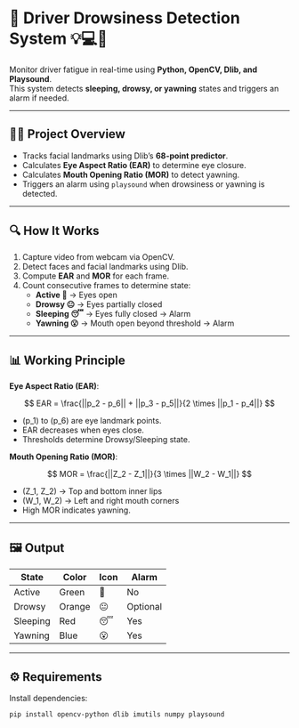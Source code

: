 # 🚗 Driver Drowsiness Detection System 💡💻🧠

Monitor driver fatigue in real-time using **Python, OpenCV, Dlib, and Playsound**.  
This system detects **sleeping, drowsy, or yawning** states and triggers an alarm if needed.

---

## 🧑‍💻 Project Overview
- Tracks facial landmarks using Dlib’s **68-point predictor**.  
- Calculates **Eye Aspect Ratio (EAR)** to determine eye closure.  
- Calculates **Mouth Opening Ratio (MOR)** to detect yawning.  
- Triggers an alarm using `playsound` when drowsiness or yawning is detected.

---

## 🔍 How It Works
1. Capture video from webcam via OpenCV.  
2. Detect faces and facial landmarks using Dlib.  
3. Compute **EAR** and **MOR** for each frame.  
4. Count consecutive frames to determine state:  
   - **Active 🙂** → Eyes open  
   - **Drowsy 😐** → Eyes partially closed  
   - **Sleeping 😴** → Eyes fully closed → Alarm  
   - **Yawning 😮** → Mouth open beyond threshold → Alarm

---

## 📊 Working Principle

**Eye Aspect Ratio (EAR)**:  

$$
EAR = \frac{||p_2 - p_6|| + ||p_3 - p_5||}{2 \times ||p_1 - p_4||}
$$

- \(p_1\) to \(p_6\) are eye landmark points.  
- EAR decreases when eyes close.  
- Thresholds determine Drowsy/Sleeping state.

**Mouth Opening Ratio (MOR)**:

$$
MOR = \frac{||Z_2 - Z_1||}{3 \times ||W_2 - W_1||}
$$

- \(Z_1, Z_2\) → Top and bottom inner lips  
- \(W_1, W_2\) → Left and right mouth corners  
- High MOR indicates yawning.

---

## 🖼️ Output

| State      | Color  | Icon | Alarm |
|-----------|--------|------|-------|
| Active    | Green  | 🙂    | No    |
| Drowsy    | Orange | 😐    | Optional |
| Sleeping  | Red    | 😴    | Yes   |
| Yawning   | Blue   | 😮    | Yes   |

---

## ⚙️ Requirements

Install dependencies:

```bash
pip install opencv-python dlib imutils numpy playsound
